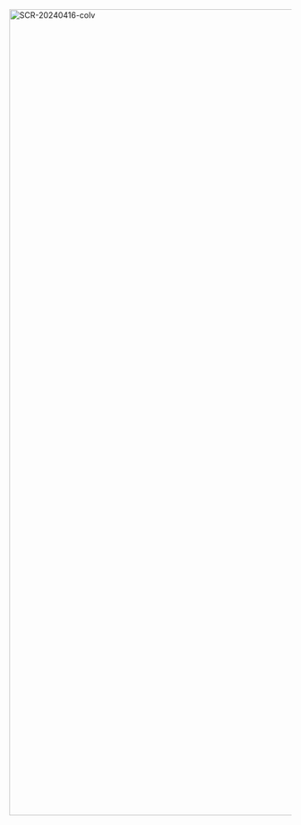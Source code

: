 <img width="1440" alt="SCR-20240416-colv" src="https://github.com/ALL-ALL-ALL/AppleRandom/assets/157831738/3981f542-0f23-4be2-bb02-b139f3638b6d">
